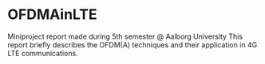 # OFDMAinLTE
Miniproject report made during 5th semester @ Aalborg University
This report briefly describes the OFDM(A) techniques and their application in 4G LTE communications.

